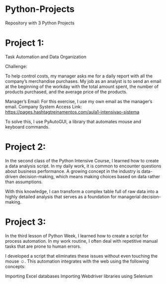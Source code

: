 # Python-Projects
Repository with 3 Python Projects

# Project 1:

Task Automation and Data Organization

Challenge:

To help control costs, my manager asks me for a daily report with all the company’s merchandise purchases. My job as an analyst is to send an email at the beginning of the workday with the total amount spent, the number of products purchased, and the average price of the products.

Manager’s Email: For this exercise, I use my own email as the manager’s email.
Company System Access Link: https://pages.hashtagtreinamentos.com/aula1-intensivao-sistema

To solve this, I use PyAutoGUI, a library that automates mouse and keyboard commands.

# Project 2:

In the second class of the Python Intensive Course, I learned how to create a data analysis script. In my daily work, it is common to encounter questions about business performance. A growing concept in the industry is data-driven decision-making, which means making choices based on data rather than assumptions.

With this knowledge, I can transform a complex table full of raw data into a highly detailed analysis that serves as a foundation for managerial decision-making.

# Project 3:

In the third lesson of Python Week, I learned how to create a script for process automation. In my work routine, I often deal with repetitive manual tasks that are prone to human errors.

I developed a script that eliminates these issues without even touching the mouse ☺. This automation integrates with the web using the following concepts:

Importing Excel databases
Importing Webdriver libraries using Selenium